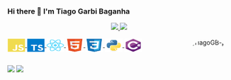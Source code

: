 ### Hi there 👋 I'm Tiago Garbi Baganha

<!--
- 🔭 I’m currently working on front web development...
- 🌱 I’m currently learning html, javascript and css...
- 👯 I’m looking to collaborate on new projects...
- 🤔 I’m looking for help with anything, i like to help everyone...
- 💬 Ask me about anything, if i know i will help, if i don't know i will search the answer...
- 📫 How to reach me: tiagogarvag17@gmail.com...
- 😄 Pronouns: he/him...
- ⚡ Fun fact: ...
-->

<div align="center">
  <a href="https://github.com/tiagogb21">
  <img height="180em" src="https://github-readme-stats.vercel.app/api?username=tiagogb21&show_icons=true&theme=dracula&include_all_commits=true&count_private=true"/>
  <img height="180em" src="https://github-readme-stats.vercel.app/api/top-langs/?username=tiagogb21&layout=compact&langs_count=7&theme=dracula"/>
</div>
<div style="display: inline_block"><br>
  <img align="center" alt="TiagoGB-Js" height="30" width="40" src="https://raw.githubusercontent.com/devicons/devicon/master/icons/javascript/javascript-plain.svg">
  <img align="center" alt="TiagoGB-Ts" height="30" width="40" src="https://raw.githubusercontent.com/devicons/devicon/master/icons/typescript/typescript-plain.svg">
  <img align="center" alt="TiagoGB-React" height="30" width="40" src="https://raw.githubusercontent.com/devicons/devicon/master/icons/react/react-original.svg">
  <img align="center" alt="TiagoGB-HTML" height="30" width="40" src="https://raw.githubusercontent.com/devicons/devicon/master/icons/html5/html5-original.svg">
  <img align="center" alt="TiagoGB-CSS" height="30" width="40" src="https://raw.githubusercontent.com/devicons/devicon/master/icons/css3/css3-original.svg">
  <img align="center" alt="TiagoGB-Python" height="30" width="40" src="https://raw.githubusercontent.com/devicons/devicon/master/icons/python/python-original.svg">
  <img align="center" alt="TiagoGB-Csharp" height="30" width="40" src="https://raw.githubusercontent.com/devicons/devicon/master/icons/csharp/csharp-original.svg">
  <img align="right" alt="TiagoGB-pic" height="150" style="border-radius:50px;" src="https://media.discordapp.net/attachments/639956127056134178/890373478988013628/Publicacoes_Instagram_1_1.png?width=676&height=676">
</div>
  
  ##
 
<div>
  <a href = "mailto:tiagogarbag17@gmail.com"><img src="https://img.shields.io/badge/-Gmail-%23333?style=for-the-badge&logo=gmail&logoColor=white" target="_blank"></a>
  <a href="https://www.linkedin.com/in/tiago-garbi-baganha-98a217210/" target="_blank"><img src="https://img.shields.io/badge/-LinkedIn-%230077B5?style=for-the-badge&logo=linkedin&logoColor=white" target="_blank"></a>
 
</div>

